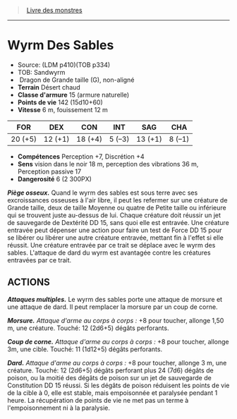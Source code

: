 ﻿> [Livre des monstres](tome_of_beasts.md)

---

# Wyrm Des Sables

- Source: (LDM p410)(TOB p334)
- TOB: Sandwyrm
-  Dragon de Grande taille (G), non-aligné
- **Terrain** Désert chaud
- **Classe d'armure** 15 (armure naturelle)
- **Points de vie** 142 (15d10+60)
- **Vitesse** 6 m, fouissement 12 m

|FOR|DEX|CON|INT|SAG|CHA|
|---|---|---|---|---|---|
|20 (+5)|12 (+1)|18 (+4)|5 (–3)|13 (+1)|8 (–1)|

- **Compétences** Perception +7, Discrétion +4
- **Sens** vision dans le noir 18 m, perception des vibrations 36 m, Perception passive 17
- **Dangerosité** 6 (2 300PX)

**_Piège osseux._** Quand le wyrm des sables est sous terre avec ses excroissances osseuses à l'air libre, il peut les refermer sur une créature de Grande taille, deux de taille Moyenne ou quatre de Petite taille ou inférieure qui se trouvent juste au-dessus de lui. Chaque créature doit réussir un jet de sauvegarde de Dextérité DD 15, sans quoi elle est entravée. Une créature entravée peut dépenser une action pour faire un test de Force DD 15 pour se libérer ou libérer une autre créature entravée, mettant fin à l'effet si elle réussit. Une créature entravée par ce trait se déplace avec le wyrm des sables. L'attaque de dard du wyrm est avantagée contre les créatures entravées par ce trait.

## ACTIONS

**_Attaques multiples._** Le wyrm des sables porte une attaque de morsure et une attaque de dard. Il peut remplacer la morsure par un coup de corne.

**_Morsure._** _Attaque d'arme au corps à corps :_ +8 pour toucher, allonge 1,50 m, une créature. Touché: 12 (2d6+5) dégâts perforants.

**_Coup de corne._** _Attaque d'arme au corps à corps :_ +8 pour toucher, allonge 3m, une cible. Touché: 11 (1d12+5) dégâts perforants.

**_Dard._** _Attaque d'arme au corps à corps :_ +8 pour toucher, allonge 3 m, une créature. Touché: 12 (2d6+5) dégâts perforant plus 24 (7d6) dégâts de poison, ou la moitié des dégâts de poison sur un jet de sauvegarde de Constitution DD 15 réussi. Si les dégâts de poison réduisent les points de vie de la cible à 0, elle est stable, mais empoisonnée et paralysée pendant 1 heure. La récupération de points de vie ne met pas un terme à l'empoisonnement ni à la paralysie.

